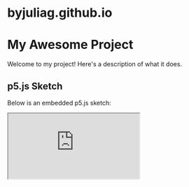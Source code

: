 # byjuliag.github.io

# My Awesome Project

Welcome to my project! Here's a description of what it does.

## p5.js Sketch

Below is an embedded p5.js sketch:

<iframe src="https://editor.p5js.org/juliagerero/full/4zTKt-Swe"></iframe>
